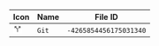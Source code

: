 | Icon | Name | File ID |
| ---  | ---  | ---     |
| ![](Git.png) | `Git` | `-4265854456175031340` |
